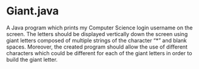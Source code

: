# Giant.java

A Java program which prints my Computer Science login username on the screen. The letters should be displayed vertically down the screen using giant letters composed of multiple strings of the character “*” and blank spaces. Moreover, the created program should allow the use of different characters which could be different for each of the giant letters in order to build the giant letter.